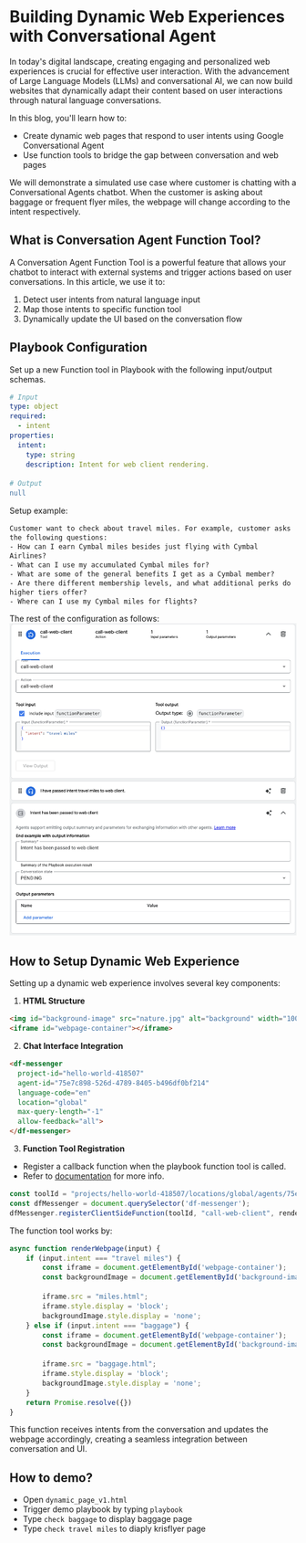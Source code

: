 # Building Dynamic Web Experiences with Conversational Agent

In today's digital landscape, creating engaging and personalized web experiences is crucial for effective user interaction. With the advancement of Large Language Models (LLMs) and conversational AI, we can now build websites that dynamically adapt their content based on user interactions through natural language conversations.

In this blog, you'll learn how to:
- Create dynamic web pages that respond to user intents using Google Conversational Agent
- Use function tools to bridge the gap between conversation and web pages

We will demonstrate a simulated use case where customer is chatting with a Conversational Agents chatbot. When the customer is asking about baggage or frequent flyer miles, the webpage will change according to the intent respectively.

## What is Conversation Agent Function Tool?

A Conversation Agent Function Tool is a powerful feature that allows your chatbot to interact with external systems and trigger actions based on user conversations. In this article, we use it to:

1. Detect user intents from natural language input
2. Map those intents to specific function tool
3. Dynamically update the UI based on the conversation flow


## Playbook Configuration

Set up a new Function tool in Playbook with the following input/output schemas.

```yaml
# Input
type: object
required:
  - intent
properties:
  intent:
    type: string
    description: Intent for web client rendering.

# Output
null
```

Setup example:

```text
Customer want to check about travel miles. For example, customer asks the following questions:
- How can I earn Cymbal miles besides just flying with Cymbal Airlines?
- What can I use my accumulated Cymbal miles for?
- What are some of the general benefits I get as a Cymbal member?
- Are there different membership levels, and what additional perks do higher tiers offer?
- Where can I use my Cymbal miles for flights?

```

The rest of the configuration as follows:
![config](example-miles.png)

## How to Setup Dynamic Web Experience

Setting up a dynamic web experience involves several key components:

1. **HTML Structure**
```html
<img id="background-image" src="nature.jpg" alt="background" width="100%" height="100%">
<iframe id="webpage-container"></iframe>
```

2. **Chat Interface Integration**
```html
<df-messenger
  project-id="hello-world-418507"
  agent-id="75e7c898-526d-4789-8405-b496df0bf214"
  language-code="en"
  location="global"
  max-query-length="-1"
  allow-feedback="all">
</df-messenger>
```

3. **Function Tool Registration**

- Register a callback function when the playbook function tool is called.
- Refer to [documentation](https://cloud.google.com/dialogflow/cx/docs/concept/integration/dialogflow-messenger/fulfillment#playbook-rich) for more info.

```javascript
const toolId = "projects/hello-world-418507/locations/global/agents/75e7c898-526d-4789-8405-b496df0bf214/tools/198cba37-ed4f-494e-a704-f68383add43c"
const dfMessenger = document.querySelector('df-messenger');
dfMessenger.registerClientSideFunction(toolId, "call-web-client", renderWebpage)
```

The function tool works by:
```javascript
async function renderWebpage(input) {
    if (input.intent === "travel miles") {
        const iframe = document.getElementById('webpage-container');
        const backgroundImage = document.getElementById('background-image');
        
        iframe.src = "miles.html";
        iframe.style.display = 'block';
        backgroundImage.style.display = 'none';
    } else if (input.intent === "baggage") {
        const iframe = document.getElementById('webpage-container');
        const backgroundImage = document.getElementById('background-image');
        
        iframe.src = "baggage.html";
        iframe.style.display = 'block';
        backgroundImage.style.display = 'none';
    }
    return Promise.resolve({})
}
```

This function receives intents from the conversation and updates the webpage accordingly, creating a seamless integration between conversation and UI.


## How to demo?

- Open `dynamic_page_v1.html`
- Trigger demo playbook by typing `playbook`
- Type `check baggage` to display baggage page
- Type `check travel miles` to diaply krisflyer page

